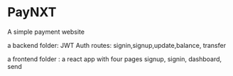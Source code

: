 # PayNXT
A simple payment website 

a backend folder:
JWT Auth
routes: signin,signup,update,balance, transfer

a frontend folder : 
a react app with four pages
signup, signin, dashboard, send
